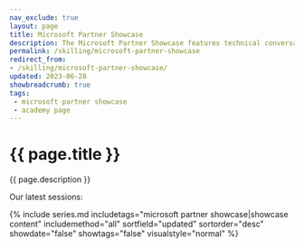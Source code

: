 ```yaml
---
nav_exclude: true
layout: page
title: Microsoft Partner Showcase
description: The Microsoft Partner Showcase features technical conversatons with Microsoft Partners and their solutions. Join Microsoft CSAs and Partners from around the world to get their perspectives on the tech industry and go hands-on with their solutions.
permalink: /skilling/microsoft-partner-showcase
redirect_from:
- /skilling/microsoft-partner-showcase/
updated: 2023-06-28
showbreadcrumb: true
tags: 
 - microsoft partner showcase
 - academy page
---
```


# {{ page.title }}

{{ page.description }}

Our latest sessions:

{% include series.md 
    includetags="microsoft partner showcase|showcase content" 
    includemethod="all" 
    sortfield="updated" sortorder="desc" showdate="false" 
    showtags="false" visualstyle="normal" 
%}



